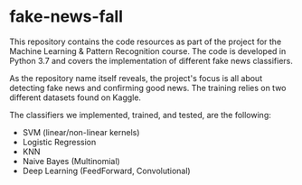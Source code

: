# fake-news-fall
This repository contains the code resources as part of the project for the Machine Learning &amp; Pattern Recognition course. The code is developed in Python 3.7 and covers the implementation of different fake news classifiers.

As the repository name itself reveals, the project's focus is all about detecting fake news and confirming good news.
The training relies on two different datasets found on Kaggle.

The classifiers we implemented, trained, and tested, are the following:
  - SVM (linear/non-linear kernels)
  - Logistic Regression
  - KNN
  - Naive Bayes (Multinomial)
  - Deep Learning (FeedForward, Convolutional)
